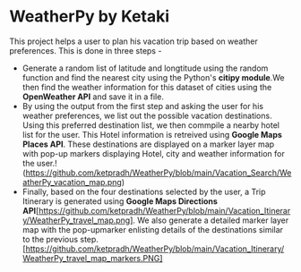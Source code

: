 # WeatherPy by Ketaki
This project helps a user to plan his vacation trip based on weather preferences. This is done in three steps -
- Generate a random list of latitude and longtitude using the random function and find the nearest city using the Python's **citipy module**.We then find the weather information for this dataset of cities using the **OpenWeather API** and save it in a file.
- By using the output from the first step and asking the user for his weather preferences, we list out the possible vacation destinations. Using this preferred destination list, we then commpile a nearby hotel list for the user. This Hotel information is retreived using **Google Maps Places API**. These destinations are displayed on a marker layer map with pop-up markers displaying Hotel, city and weather information for the user.!(https://github.com/ketpradh/WeatherPy/blob/main/Vacation_Search/WeatherPy_vacation_map.png)
- Finally, based on the four destinations selected by the user, a Trip Itinerary is generated using **Google Maps Directions API**[https://github.com/ketpradh/WeatherPy/blob/main/Vacation_Itinerary/WeatherPy_travel_map.png]. We also generate a detailed marker layer map with the pop-upmarker enlisting details of the destinations similar to the previous step.[https://github.com/ketpradh/WeatherPy/blob/main/Vacation_Itinerary/WeatherPy_travel_map_markers.PNG]
